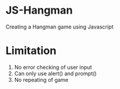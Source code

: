 # JS-Hangman
Creating a Hangman game using Javascript

# Limitation
1. No error checking of user input
2. Can only use alert() and prompt()
3. No repeating of game
